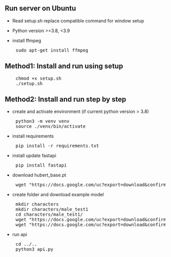 ## Run server on Ubuntu

* Read setup.sh replace compatible command for window setup

* Python version >=3.8, <3.9

* install ffmpeg

<pre>
    sudo apt-get install ffmpeg
</pre>

## Method1: Install and run using setup

<pre>
    chmod +x setup.sh
    ./setup.sh
</pre>

## Method2: Install and run step by step

* create and activate environment (if current python version > 3.8)
<pre>
    python3 -m venv venv
    source ./venv/bin/activate
</pre>

* install requirements
<pre>
    pip install -r requirements.txt
</pre>

* install update fastapi
<pre>
    pip install fastapi
</pre>

* download hubert_base.pt
<pre>
    wget "https://docs.google.com/uc?export=download&confirm=t&amp&id=1gn3yWMyFDMrERgC23PfZup2mrNcnk9YT" -O hubert_base.pt
</pre>

* create folder and download example model
<pre>
    mkdir characters
    mkdir characters/male_test1
    cd characters/male_test1/
    wget "https://docs.google.com/uc?export=download&confirm=t&amp&id=1CQwH0FgepvWLIhPrjoFesYmsLuWNUOYP" -O added_index.index
    wget "https://docs.google.com/uc?export=download&confirm=t&amp&id=1CU_Q5V479XHAckb6KNWu9AGcXBf-92a_" -O model.pth
</pre>

* run api
<pre>
    cd ../..
    python3 api.py
</pre>
